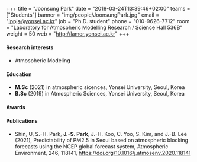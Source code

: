 ﻿+++
title = "Joonsung Park"
date = "2018-03-24T13:39:46+02:00"
teams = ["Students"]
banner = "img/people/JoonsungPark.jpg"
email = "ippjs@yonsei.ac.kr"
job = "Ph.D. student"
phone = "010-9626-7712"
room = "Laboratory for Atmospheric Modelling Research / Science Hall 536B"
weight = 50
web = "http://lamor.yonsei.ac.kr"
+++

#### Research interests
+ Atmospheric Modeling

#### Education
+ **M.Sc** (2021) in atmospheric sicences, Yonsei University, Seoul, Korea
+ **B.Sc** (2019) in Atmospheric Sciences, Yonsei University, Seoul, Korea

#### Awards


#### Publications
+ Shin, U, S.-H. Park, <b>J.-S. Park</b>, J.-H. Koo, C. Yoo, S. Kim, and J.-B. Lee (2021), Predictability of PM2.5 in Seoul based on atmospheric blocking forecasts using the NCEP global forecast system, Atmospheric Environment, 246, 118141, https://doi.org/10.1016/j.atmosenv.2020.118141
